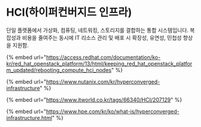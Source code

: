 # HCI(하이퍼컨버지드 인프라)

단일 플랫폼에서 가상화, 컴퓨팅, 네트워킹, 스토리지를 결합하는 통합 시스템입니다. 복잡성과 비용을 줄여주는 동시에 IT 리소스 관리 및 배포 시 확장성, 유연성, 민첩성 향상을 지원함.



{% embed url="https://access.redhat.com/documentation/ko-kr/red_hat_openstack_platform/13/html/keeping_red_hat_openstack_platform_updated/rebooting_compute_hci_nodes" %}

{% embed url="https://www.nutanix.com/kr/hyperconverged-infrastructure" %}

{% embed url="https://www.itworld.co.kr/tags/66340/HCI/207129" %}

{% embed url="https://www.hpe.com/kr/ko/what-is/hyperconverged-infrastructure.html" %}
